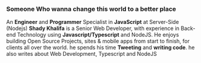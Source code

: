 ### Someone Who wanna change this world to a better place
An **Engineer** and **Programmer** Specialist in **JavaScript** at Server-Side (Nodejs) 
**Shady Khalifa** is a Senior Web Developer, with experience in Back-end Technology using __Javascript/Typescript__ and NodeJS.
He enjoys building Open Source Projects, sites & mobile apps from start to finish, for clients all over the world.
he spends his time **Tweeting** and **writing code**. he also writes about Web Development, Typescript and NodeJS
